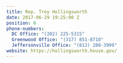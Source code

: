```yaml
---
title: Rep. Trey Hollingsworth
date: 2017-06-29 19:25:00 Z
position: 6
phone-numbers:
  DC Office: "(202) 225-5315"
  Greenwood Office: "(317) 851-8710"
  Jeffersonville Office: "(812) 288-3999"
website: https://hollingsworth.house.gov/
---
```


